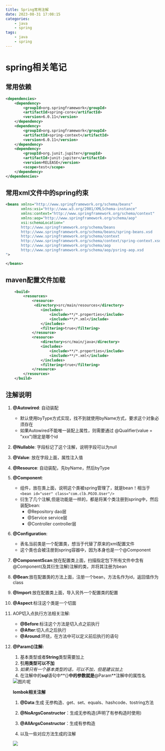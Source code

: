 ```yaml
---
title: Spring常用注解
date: 2023-08-31 17:08:15
categories: 
    - java
    - spring
tags: 
    - java
    - spring
---
```


# **spring相关笔记**

## 常用依赖

```xml
<dependencies>
    <dependency>
        <groupId>org.springframework</groupId>
        <artifactId>spring-core</artifactId>
        <version>6.0.11</version>
    </dependency>
    <dependency>
        <groupId>org.springframework</groupId>
        <artifactId>spring-context</artifactId>
        <version>6.0.11</version>
    </dependency>
    <dependency>
        <groupId>org.junit.jupiter</groupId>
        <artifactId>junit-jupiter</artifactId>
        <version>RELEASE</version>
        <scope>test</scope>
    </dependency>
</dependencies>

```

## 常用xml文件中的spring约束

```xml
<beans xmlns="http://www.springframework.org/schema/beans"
       xmlns:xsi="http://www.w3.org/2001/XMLSchema-instance"
       xmlns:context="http://www.springframework.org/schema/context"
       xmlns:aop="http://www.springframework.org/schema/aop"
       xsi:schemaLocation="
       http://www.springframework.org/schema/beans
       http://www.springframework.org/schema/beans/spring-beans.xsd
       http://www.springframework.org/schema/context
       http://www.springframework.org/schema/context/spring-context.xsd
       http://www.springframework.org/schema/aop
       http://www.springframework.org/schema/aop/psring-aop.xsd
">

</beans>
```



## maven配置文件加载

```xml
    <build>
        <resources>
            <resource>
             <directory>src/main/resources</directory>
                <includes>
                    <include>**/*.properties</include>
                    <include>**/*.xml</include>
                </includes>
                <filtering>true</filtering>
            </resource>
            <resource>
                <directory>src/main/java</directory>
                <includes>
                    <include>**/*.properties</include>
                    <include>**/*.xml</include>
                </includes>
                <filtering>true</filtering>
            </resource>
        </resources>
    </build>
```





## 注解说明

1. **@Autowired**: 自动装配

   - 默认使用byType方式实现，找不到就使用byName方式，要求这个对象必须存在
   - 如果Autowired不能唯一装配上属性，则需要通过 @Qualifier(value = "xxx")限定是哪个id

2. **@Nullable**: 字段标记了这个注解，说明字段可以为null

3. **@Value**: 放在字段上面，属性注入值

4. **@Resource**: 自动装配，先byName，然后byType

5. **@Component**:

   - 组件，放在类上面，说明这个类被spring管理了，就是bean！相当于`<bean id="user" class="com.clb.POJO.User"/>`
   - 衍生了几个注解,但是功能是一样的，都是将某个类注册到spring中，然后装配bean:
     - @Repository dao层
     - @Service service层
     - @Controller controller层

6. **@Configuration**:

   - 表名当前类是一个配置类，想当于代替了原来的xml配置文件
   - 这个类也会被注册到spring容器中，因为本身也是一个@Component

7. **@ComponentScan**:放在配置类上面，扫描指定包下所有文件中含有@Component(及其衍生注解)注解的类，并将其注册为bean

8. **@Bean**:放在配置类的方法上面，注册一个bean，方法名作为id，返回值作为class

9. **@Import**:放在配置类上面，导入另外一个配置类的配置

10. **@Aspect**:标注这个类是一个切面

11. AOP切入点执行方法相关注解:

    - **@Before**:标注这个方法是切入点之前执行
    - **@After**:切入点之后执行
    - **@Around**:环绕，在方法中可以定义前后执行的语句

12. **@Param()注解:**

    1. 基本类型或者**String**类型需要加上
    2. **引用类型可以不加**
    3. *如果只有一个基本类型的话，可以不加，但是建议加上*
    4. 在注解中的**sql**语句中**{}**中的参数就是**@Param**注解中的属性名

    <img src="https://cdn.staticaly.com/gh/TankingCao/picx-images-hosting@master/redis-(1).1tezaf6khwqo.webp" alt="图片呢">

    **lombok相关注解**

    1. **@Data**:生成 无参构造、get、set、equals、hashcode、tostring方法

    2. **@NoArgsConstructor**：生成无参构造(声明了有参构造时使用)

    3. **@AllArgsConstructor**：生成有参构造

    4. 以及一些对应方法生成的注解

    ![](https://cdn.staticaly.com/gh/TankingCao/picx-images-hosting@master/redis-(2).4mrnuh38tmo0.webp)
